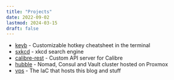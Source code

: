 ```yaml
---
title: "Projects"
date: 2022-09-02
lastmod: 2024-03-15
draft: false
---
```


- [keyb](https://github.com/kencx/keyb) - Customizable hotkey
  cheatsheet in the terminal
- [sxkcd](https://github.com/kencx/sxkcd) - xkcd search engine
- [calibre-rest](https://github.com/kencx/calibre-rest) - Custom API
  server for Calibre
- [hubble](https://github.com/kencx/homelab) - Nomad, Consul and Vault
  cluster hosted on Proxmox
- [vps](https://github.com/kencx/vps) - The IaC that hosts this blog and stuff
